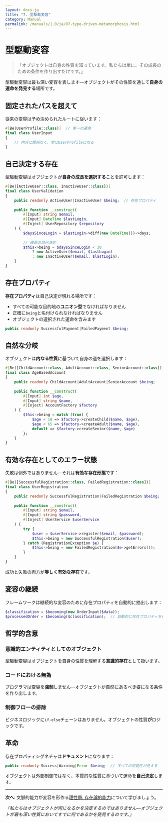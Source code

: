 ```yaml
---
layout: docs-ja
title: "7. 型駆動変容"
category: Manual
permalink: /manuals/1.0/ja/07-type-driven-metamorphosis.html
---
```


# 型駆動変容

> 「オブジェクトは自身の性質を知っています。私たちは単に、その成長のための条件を作り出すだけです。」

型駆動変容は最も深い変容を表します—オブジェクトがその性質を通して**自身の運命を発見する**場所です。

## 固定されたパスを超えて

従来の変容は予め決められたルートに従います：

```php
#[Be(UserProfile::class)]  // 単一の運命
final class UserInput
{
    // 内容に関係なく、常にUserProfileになる
}
```

## 自己決定する存在

型駆動変容はオブジェクトが**自身の成長を選択する**ことを許可します：

```php
#[Be([ActiveUser::class, InactiveUser::class])]
final class UserValidation
{
    public readonly ActiveUser|InactiveUser $being;  // 存在プロパティ
    
    public function __construct(
        #[Input] string $email,
        #[Input] DateTime $lastLogin,
        #[Inject] UserRepository $repository
    ) {
        $daysSinceLogin = $lastLogin->diff(new DateTime())->days;
        
        // 運命の自己決定
        $this->being = $daysSinceLogin < 30 
            ? new ActiveUser($email, $lastLogin)
            : new InactiveUser($email, $lastLogin);
    }
}
```

## 存在プロパティ

**存在プロパティ**は自己決定が現れる場所です：

- すべての可能な目的地の**ユニオン型**でなければなりません
- 正確に`being`と名付けられなければなりません
- オブジェクトの選択された運命を含みます

```php
public readonly SuccessfulPayment|FailedPayment $being;
```

## 自然な分岐

オブジェクトは**内なる性質**に基づいて自身の道を選択します：

```php
#[Be([ChildAccount::class, AdultAccount::class, SeniorAccount::class])]
final class AgeBasedAccount
{
    public readonly ChildAccount|AdultAccount|SeniorAccount $being;
    
    public function __construct(
        #[Input] int $age,
        #[Input] string $name,
        #[Inject] AccountFactory $factory
    ) {
        $this->being = match (true) {
            $age < 18 => $factory->createChild($name, $age),
            $age < 65 => $factory->createAdult($name, $age),
            default => $factory->createSenior($name, $age)
        };
    }
}
```

## 有効な存在としてのエラー状態

失敗は例外ではありません—それは**有効な存在形態**です：

```php
#[Be([SuccessfulRegistration::class, FailedRegistration::class])]
final class UserRegistration
{
    public readonly SuccessfulRegistration|FailedRegistration $being;
    
    public function __construct(
        #[Input] string $email,
        #[Input] string $password,
        #[Inject] UserService $userService
    ) {
        try {
            $user = $userService->register($email, $password);
            $this->being = new SuccessfulRegistration($user);
        } catch (RegistrationException $e) {
            $this->being = new FailedRegistration($e->getErrors());
        }
    }
}
```

成功と失敗の両方が**等しく有効な存在**です。

## 変容の継続

フレームワークは継続的な変容のために存在プロパティを自動的に抽出します：

```php
$classification = $becoming(new OrderInput($data));
$processedOrder = $becoming($classification);  // 自動的に存在プロパティを使用
```

## 哲学的含意

### 意識的エンティティとしてのオブジェクト

型駆動変容はオブジェクトを自身の性質を理解する**意識的存在**として扱います。

### コードにおける無為

プログラマは変容を**強制**しません—オブジェクトが自然にあるべき姿になる条件を作り出します。

### 制御フローの排除

ビジネスロジックに`if-else`チェーンはありません。オブジェクトの性質**が**ロジックです。

## 革命

存在プロパティシグネチャは**ドキュメント**になります：
```php
public readonly Success|Warning|Error $being;  // すべての可能性が見える
```

オブジェクトは外部制御ではなく、本質的な性質に基づいて運命を**自己決定**します。

---

**次へ**: 文脈的能力が変容を形作る[理性層: 存在論的能力](08-reason-layer.html)について学びましょう。

*「私たちはオブジェクトが何になるかを決定するのではありません—オブジェクトが最も深い性質においてすでに何であるかを発見するのです。」*